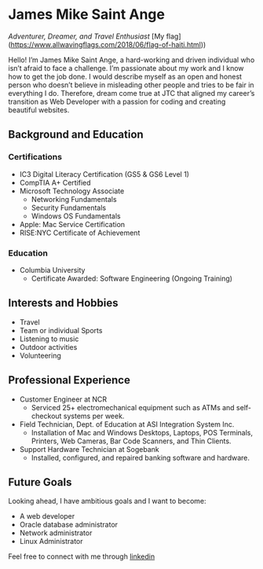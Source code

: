 # James Mike Saint Ange
*Adventurer, Dreamer, and Travel Enthusiast* [My flag] (https://www.allwavingflags.com/2018/06/flag-of-haiti.html))

Hello! I’m James Mike Saint Ange, a hard-working and driven individual who isn’t afraid to face a challenge. I’m passionate about my work and I know how to get the job done. I would describe myself as an open and honest person who doesn’t believe in misleading other people and tries to be fair in everything I do. Therefore, dream come true at JTC that aligned my career’s transition as Web Developer with a passion for coding and creating beautiful websites.

## Background and Education

### Certifications
- IC3 Digital Literacy Certification (GS5 & GS6 Level 1)
- CompTIA A+ Certified
- Microsoft Technology Associate
  - Networking Fundamentals
  - Security Fundamentals
  - Windows OS Fundamentals
- Apple: Mac Service Certification
- RISE:NYC Certificate of Achievement

### Education
- Columbia University
  - Certificate Awarded: Software Engineering (Ongoing Training)

## Interests and Hobbies
- Travel
- Team or individual Sports
- Listening to music
- Outdoor activities
- Volunteering

## Professional Experience
- Customer Engineer at NCR
  - Serviced 25+ electromechanical equipment such as ATMs and self-checkout systems per week.
- Field Technician, Dept. of Education at ASI Integration System Inc.
  - Installation of Mac and Windows Desktops, Laptops, POS Terminals, Printers, Web Cameras, Bar Code Scanners, and Thin Clients.
- Support Hardware Technician at Sogebank
  - Installed, configured, and repaired banking software and hardware.

## Future Goals
Looking ahead, I have ambitious goals and I want to become:
- A web developer
- Oracle database administrator
- Network administrator
- Linux Administrator

Feel free to connect with me through [linkedin](https://www.linkedin.com/in/james-s-b305635a/)



